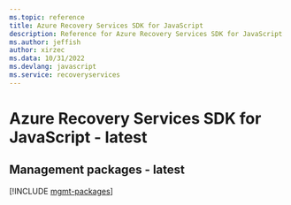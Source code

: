 ```yaml
---
ms.topic: reference
title: Azure Recovery Services SDK for JavaScript
description: Reference for Azure Recovery Services SDK for JavaScript
ms.author: jeffish
author: xirzec
ms.data: 10/31/2022
ms.devlang: javascript
ms.service: recoveryservices
---
```

# Azure Recovery Services SDK for JavaScript - latest

## Management packages - latest
[!INCLUDE [mgmt-packages](recovery-services-mgmt-index.md)]
